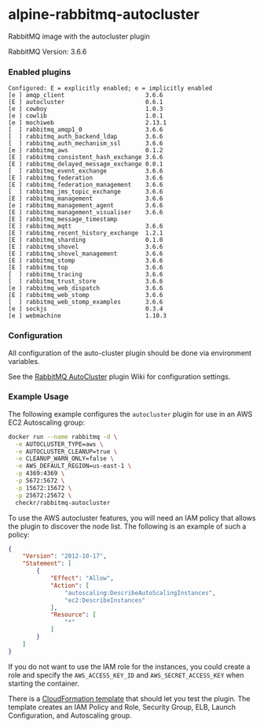 # alpine-rabbitmq-autocluster
RabbitMQ image with the autocluster plugin

RabbitMQ Version: 3.6.6

### Enabled plugins
```
Configured: E = explicitly enabled; e = implicitly enabled
[e ] amqp_client                       3.6.6
[E ] autocluster                       0.6.1
[e ] cowboy                            1.0.3
[e ] cowlib                            1.0.1
[e ] mochiweb                          2.13.1
[  ] rabbitmq_amqp1_0                  3.6.6
[  ] rabbitmq_auth_backend_ldap        3.6.6
[  ] rabbitmq_auth_mechanism_ssl       3.6.6
[e ] rabbitmq_aws                      0.1.2
[E ] rabbitmq_consistent_hash_exchange 3.6.6
[E ] rabbitmq_delayed_message_exchange 0.0.1
[  ] rabbitmq_event_exchange           3.6.6
[E ] rabbitmq_federation               3.6.6
[E ] rabbitmq_federation_management    3.6.6
[  ] rabbitmq_jms_topic_exchange       3.6.6
[E ] rabbitmq_management               3.6.6
[e ] rabbitmq_management_agent         3.6.6
[E ] rabbitmq_management_visualiser    3.6.6
[E ] rabbitmq_message_timestamp
[E ] rabbitmq_mqtt                     3.6.6
[E ] rabbitmq_recent_history_exchange  1.2.1
[E ] rabbitmq_sharding                 0.1.0
[E ] rabbitmq_shovel                   3.6.6
[E ] rabbitmq_shovel_management        3.6.6
[E ] rabbitmq_stomp                    3.6.6
[E ] rabbitmq_top                      3.6.6
[  ] rabbitmq_tracing                  3.6.6
[  ] rabbitmq_trust_store              3.6.6
[e ] rabbitmq_web_dispatch             3.6.6
[E ] rabbitmq_web_stomp                3.6.6
[  ] rabbitmq_web_stomp_examples       3.6.6
[e ] sockjs                            0.3.4
[e ] webmachine                        1.10.3
```

### Configuration
All configuration of the auto-cluster plugin should be done via environment variables.

See the [RabbitMQ AutoCluster](https://github.com/aweber/rabbitmq-autocluster/wiki) plugin Wiki for configuration settings.

### Example Usage
The following example configures the `autocluster` plugin for use in an AWS EC2 Autoscaling group:

```bash
docker run --name rabbitmq -d \
  -e AUTOCLUSTER_TYPE=aws \
  -e AUTOCLUSTER_CLEANUP=true \
  -e CLEANUP_WARN_ONLY=false \
  -e AWS_DEFAULT_REGION=us-east-1 \
  -p 4369:4369 \
  -p 5672:5672 \
  -p 15672:15672 \
  -p 25672:25672 \
  checkr/rabbitmq-autocluster
```
To use the AWS autocluster features, you will need an IAM policy that allows the plugin to discover the node list. The following is an example of such a policy:

```json
{
    "Version": "2012-10-17",
    "Statement": [
        {
            "Effect": "Allow",
            "Action": [
                "autoscaling:DescribeAutoScalingInstances",
                "ec2:DescribeInstances"
            ],
            "Resource": [
                "*"
            ]
        }
    ]
}
```

If you do not want to use the IAM role for the instances, you could create a role and specify the `AWS_ACCESS_KEY_ID` and `AWS_SECRET_ACCESS_KEY` when starting the container.

There is a [CloudFormation template](https://github.com/gmr/alpine-rabbitmq-autocluster/blob/master/cloudformation.json) that should let you test the plugin. The template creates an IAM Policy and Role, Security Group, ELB, Launch Configuration, and Autoscaling group.
